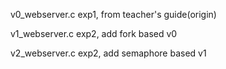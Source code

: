 v0_webserver.c exp1, from teacher's guide(origin)

v1_webserver.c exp2, add fork based v0

v2_webserver.c exp2, add semaphore based v1